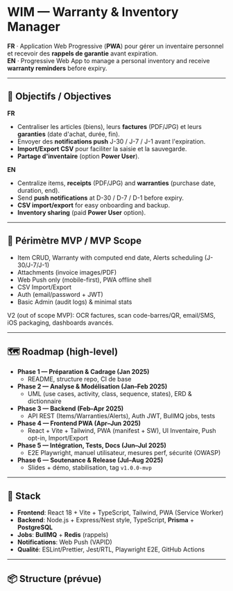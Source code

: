 # WIM — Warranty & Inventory Manager

**FR** · Application Web Progressive (**PWA**) pour gérer un inventaire personnel et recevoir des **rappels de garantie** avant expiration.  
**EN** · Progressive Web App to manage a personal inventory and receive **warranty reminders** before expiry.

---

## 🎯 Objectifs / Objectives

**FR**

- Centraliser les articles (biens), leurs **factures** (PDF/JPG) et leurs **garanties** (date d'achat, durée, fin).
- Envoyer des **notifications push** J-30 / J-7 / J-1 avant l'expiration.
- **Import/Export CSV** pour faciliter la saisie et la sauvegarde.
- **Partage d'inventaire** (option **Power User**).

**EN**

- Centralize items, **receipts** (PDF/JPG) and **warranties** (purchase date, duration, end).
- Send **push notifications** at D-30 / D-7 / D-1 before expiry.
- **CSV import/export** for easy onboarding and backup.
- **Inventory sharing** (paid **Power User** option).

---

## 🧱 Périmètre MVP / MVP Scope

- Item CRUD, Warranty with computed end date, Alerts scheduling (J-30/J-7/J-1)
- Attachments (invoice images/PDF)
- Web Push only (mobile-first), PWA offline shell
- CSV Import/Export
- Auth (email/password + JWT)
- Basic Admin (audit logs) & minimal stats

V2 (out of scope MVP): OCR factures, scan code-barres/QR, email/SMS, iOS packaging, dashboards avancés.

---

## 🗺️ Roadmap (high-level)

- **Phase 1 — Préparation & Cadrage (Jan 2025)**
  - README, structure repo, CI de base
- **Phase 2 — Analyse & Modélisation (Jan–Feb 2025)**
  - UML (use cases, activity, class, sequence, states), ERD & dictionnaire
- **Phase 3 — Backend (Feb–Apr 2025)**
  - API REST (Items/Warranties/Alerts), Auth JWT, BullMQ jobs, tests
- **Phase 4 — Frontend PWA (Apr–Jun 2025)**
  - React + Vite + Tailwind, PWA (manifest + SW), UI Inventaire, Push opt-in, Import/Export
- **Phase 5 — Intégration, Tests, Docs (Jun–Jul 2025)**
  - E2E Playwright, manuel utilisateur, mesures perf, sécurité (OWASP)
- **Phase 6 — Soutenance & Release (Jul–Aug 2025)**
  - Slides + démo, stabilisation, tag `v1.0.0-mvp`

---

## 🧰 Stack

- **Frontend**: React 18 + Vite + TypeScript, Tailwind, PWA (Service Worker)
- **Backend**: Node.js + Express/Nest style, TypeScript, **Prisma** + **PostgreSQL**
- **Jobs**: **BullMQ** + **Redis** (rappels)
- **Notifications**: Web Push (VAPID)
- **Qualité**: ESLint/Prettier, Jest/RTL, Playwright E2E, GitHub Actions

---

## 📦 Structure (prévue)

